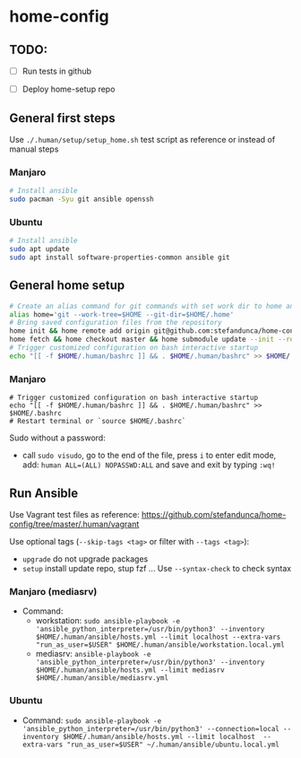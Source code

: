 # home-config

## TODO:
- [ ] Run tests in github
- [ ] Deploy home-setup repo


## General first steps

Use `./.human/setup/setup_home.sh` test script as reference or instead of manual steps

### Manjaro
```bash
# Install ansible
sudo pacman -Syu git ansible openssh

```

### Ubuntu
```bash
# Install ansible
sudo apt update
sudo apt install software-properties-common ansible git
```

## General home setup

```bash
# Create an alias command for git commands with set work dir to home and ".git" dir as ".home"
alias home='git --work-tree=$HOME --git-dir=$HOME/.home'
# Bring saved configuration files from the repository
home init && home remote add origin git@github.com:stefandunca/home-config.git
home fetch && home checkout master && home submodule update --init --recursive
# Trigger customized configuration on bash interactive startup
echo "[[ -f $HOME/.human/bashrc ]] && . $HOME/.human/bashrc" >> $HOME/.bashrc && . $HOME/.human/bashrc
```

### Manjaro
```
# Trigger customized configuration on bash interactive startup
echo "[[ -f $HOME/.human/bashrc ]] && . $HOME/.human/bashrc" >> $HOME/.bashrc
# Restart terminal or `source $HOME/.bashrc`
```

Sudo without a password:
 - call `sudo visudo`, go to the end of the file, press `i` to enter edit mode, add: `human ALL=(ALL) NOPASSWD:ALL` and save and exit by typing `:wq!`


## Run Ansible

Use Vagrant test files as reference: https://github.com/stefandunca/home-config/tree/master/.human/vagrant

Use optional tags (`--skip-tags <tag>` or filter with `--tags <tag>`):
  - `upgrade` do not upgrade packages
  - `setup` install update repo, stup fzf ...
Use `--syntax-check` to check syntax


### Manjaro (mediasrv)
- Command:
  - workstation: `sudo ansible-playbook -e 'ansible_python_interpreter=/usr/bin/python3' --inventory $HOME/.human/ansible/hosts.yml --limit localhost --extra-vars "run_as_user=$USER" $HOME/.human/ansible/workstation.local.yml`
  - mediasrv: `ansible-playbook -e 'ansible_python_interpreter=/usr/bin/python3' --inventory $HOME/.human/ansible/hosts.yml --limit mediasrv $HOME/.human/ansible/mediasrv.yml`

### Ubuntu

- Command: `sudo ansible-playbook -e 'ansible_python_interpreter=/usr/bin/python3' --connection=local --inventory $HOME/.human/ansible/hosts.yml --limit localhost  --extra-vars "run_as_user=$USER" ~/.human/ansible/ubuntu.local.yml`
